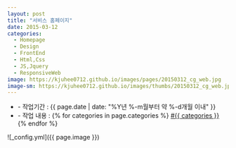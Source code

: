 ```yaml
---
layout: post
title: "서비스 홈페이지"
date: 2015-03-12
categories:
  - Homepage
  - Design
  - FrontEnd
  - Html,Css
  - JS,Jquery
  - ResponsiveWeb
image: https://kjuhee0712.github.io/images/pages/20150312_cg_web.jpg
image-sm: https://kjuhee0712.github.io/images/thumbs/20150312_cg_web.jpg
---
```


<ul class="inform">
	<li class="preview__date" itemprop="datePublished" datetime="{{ page.date | date_to_xmlschema }}">- 작업기간 : {{ page.date | date: "%Y년 %-m월부터 약 %-d개월 이내" }}</li>
	<li class="preview__catetory" itemprop="catetory">- 작업 내용 :
		{% for categories in page.categories %}
           <a href="/category/{{ categories }}/">#{{ categories }}</a>     
      	{% endfor %}</li>
</ul>

![_config.yml]({{ page.image }})



